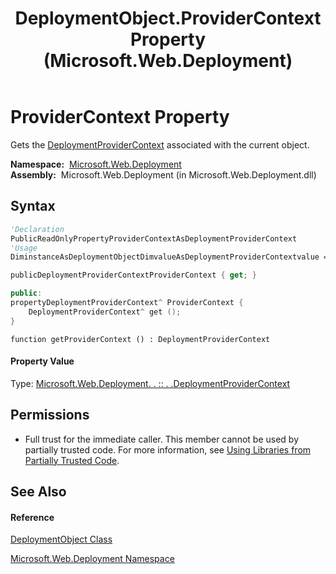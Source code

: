 ﻿---
title: DeploymentObject.ProviderContext Property  (Microsoft.Web.Deployment)
TOCTitle: ProviderContext Property
ms:assetid: P:Microsoft.Web.Deployment.DeploymentObject.ProviderContext
ms:mtpsurl: https://msdn.microsoft.com/en-us/library/microsoft.web.deployment.deploymentobject.providercontext(v=VS.90)
ms:contentKeyID: 20209266
ms.date: 05/02/2012
mtps_version: v=VS.90
f1_keywords:
- Microsoft.Web.Deployment.DeploymentObject.ProviderContext
- Microsoft.Web.Deployment.DeploymentObject.get_ProviderContext
dev_langs:
- CSharp
- JScript
- VB
- c++
api_location:
- Microsoft.Web.Deployment.dll
api_name:
- Microsoft.Web.Deployment.DeploymentObject.get_ProviderContext
- Microsoft.Web.Deployment.DeploymentObject.ProviderContext
api_type:
- Managed
topic_type:
- apiref
- kbSyntax
product_family_name: VS
ROBOTS: INDEX,FOLLOW
---

# ProviderContext Property

Gets the [DeploymentProviderContext](deploymentprovidercontext-class-microsoft-web-deployment.md) associated with the current object.

**Namespace:**  [Microsoft.Web.Deployment](microsoft-web-deployment-namespace.md)  
**Assembly:**  Microsoft.Web.Deployment (in Microsoft.Web.Deployment.dll)

## Syntax

``` vb
'Declaration
PublicReadOnlyPropertyProviderContextAsDeploymentProviderContext
'Usage
DiminstanceAsDeploymentObjectDimvalueAsDeploymentProviderContextvalue = instance.ProviderContext
```

``` csharp
publicDeploymentProviderContextProviderContext { get; }
```

``` c++
public:
propertyDeploymentProviderContext^ ProviderContext {
    DeploymentProviderContext^ get ();
}
```

``` jscript
function getProviderContext () : DeploymentProviderContext
```

#### Property Value

Type: [Microsoft.Web.Deployment. . :: . .DeploymentProviderContext](deploymentprovidercontext-class-microsoft-web-deployment.md)  

## Permissions

  - Full trust for the immediate caller. This member cannot be used by partially trusted code. For more information, see [Using Libraries from Partially Trusted Code](https://msdn.microsoft.com/en-us/library/8skskf63\(v=vs.90\)).

## See Also

#### Reference

[DeploymentObject Class](deploymentobject-class-microsoft-web-deployment.md)

[Microsoft.Web.Deployment Namespace](microsoft-web-deployment-namespace.md)

